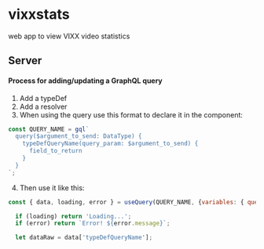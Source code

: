 # vixxstats
web app to view VIXX video statistics

## Server

#### Process for adding/updating a GraphQL query
1. Add a typeDef
2. Add a resolver
3. When using the query use this format to declare it in the component:
```js
const QUERY_NAME = gql`
  query($argument_to_send: DataType) {
    typeDefQueryName(query_param: $argument_to_send) {
      field_to_return
    }
  }
`;
```
4. Then use it like this:
```js
const { data, loading, error } = useQuery(QUERY_NAME, {variables: { query_param: 'argument' }});

  if (loading) return 'Loading...';
  if (error) return `Error! ${error.message}`;

  let dataRaw = data['typeDefQueryName'];
```
